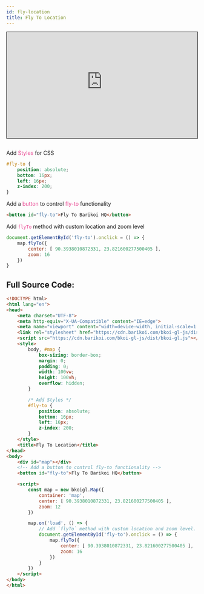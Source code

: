 ```yaml
---
id: fly-location
title: Fly To Location
---
```


<iframe src="https://bkoi-gl-example-fly-to-location.surge.sh/" width="100%" height="280px" frameborder="0" style="border:1px solid black" allowfullscreen></iframe>

##
Add <span style="color:#e83e8c">Styles</span> for CSS
``` css
#fly-to {
    position: absolute;
    bottom: 16px;
    left: 16px;
    z-index: 200;
}
```

Add a <span style="color:#e83e8c">button</span> to control <span style="color:#e83e8c">fly-to</span> functionality

``` html
<button id="fly-to">Fly To Barikoi HQ</button>
```

Add <span style="color:#e83e8c">`flyTo`</span> method with custom location and zoom level

``` js
document.getElementById('fly-to').onclick = () => {
    map.flyTo({
        center: [ 90.3938010872331, 23.821600277500405 ],
        zoom: 16
    })
}
```

## Full Source Code:
``` html
<!DOCTYPE html>
<html lang="en">
<head>
    <meta charset="UTF-8">
    <meta http-equiv="X-UA-Compatible" content="IE=edge">
    <meta name="viewport" content="width=device-width, initial-scale=1.0">
    <link rel="stylesheet" href="https://cdn.barikoi.com/bkoi-gl-js/dist/bkoi-gl.css">
    <script src="https://cdn.barikoi.com/bkoi-gl-js/dist/bkoi-gl.js"></script>
    <style>
        body, #map {
            box-sizing: border-box;
            margin: 0;
            padding: 0;
            width: 100vw;
            height: 100vh;
            overflow: hidden;
        }

        /* Add Styles */
        #fly-to {
            position: absolute;
            bottom: 16px;
            left: 16px;
            z-index: 200;
        }
    </style>
    <title>Fly To Location</title>
</head>
<body>
    <div id="map"></div>
    <!-- Add a button to control fly-to functionality -->
    <button id="fly-to">Fly To Barikoi HQ</button>

    <script>
        const map = new bkoigl.Map({
            container: 'map',
            center: [ 90.3938010872331, 23.821600277500405 ],
            zoom: 12
        })

        map.on('load', () => {
            // Add `flyTo` method with custom location and zoom level.
            document.getElementById('fly-to').onclick = () => {
                map.flyTo({
                    center: [ 90.3938010872331, 23.821600277500405 ],
                    zoom: 16
                })
            }
        })
    </script>
</body>
</html>
```